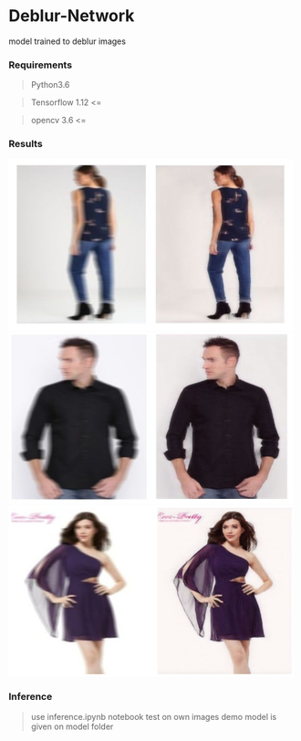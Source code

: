 # Deblur-Network
model trained to deblur images


### Requirements
> Python3.6 

> Tensorflow 1.12 <=

> opencv 3.6 <= 

### Results
<img src="https://github.com/anish9/Deblur-Network/blob/master/outputs/abc3.jpg" alt="Smiley Sface" height="300" width="500">
<img src="https://github.com/anish9/Deblur-Network/blob/master/outputs/abc2.jpg" alt="Smiley Sface" height="300" width="500">
<img src="https://github.com/anish9/Deblur-Network/blob/master/outputs/abc1.jpg" alt="Smiley Sface" height="300" width="500">

### Inference
> use inference.ipynb notebook test on own images
> demo model is given on model folder
